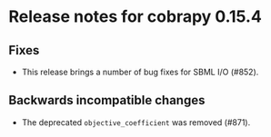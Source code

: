 # Release notes for cobrapy 0.15.4

## Fixes

* This release brings a number of bug fixes for SBML I/O (#852).

## Backwards incompatible changes

* The deprecated `objective_coefficient` was removed (#871).

